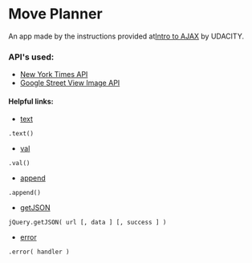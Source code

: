 # Move Planner
An app made by the instructions provided at[Intro to AJAX](https://www.udacity.com/course/intro-to-ajax--ud110) by UDACITY.

### API's used:
* [New York Times API](http://developer.nytimes.com/)
* [Google Street View Image API](https://developers.google.com/maps/documentation/streetview/intro)


#### Helpful links:
- [text](http://api.jquery.com/text/)
````
.text()
````
- [val](http://api.jquery.com/val/)
````
.val()
````
- [append](http://api.jquery.com/append/)
````
.append()
````
- [getJSON](http://api.jquery.com/jquery.getjson/)
````
jQuery.getJSON( url [, data ] [, success ] )
````
- [error](http://api.jquery.com/error/)
````
.error( handler )
````